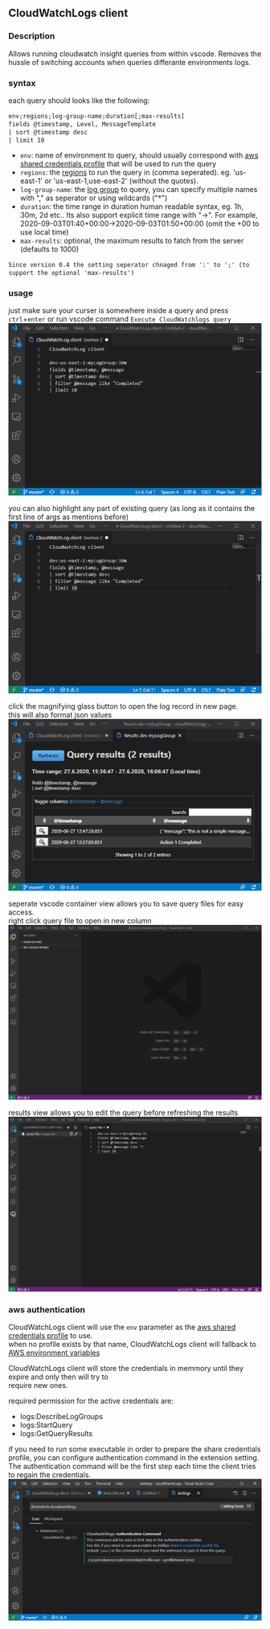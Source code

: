 ## CloudWatchLogs client
### Description
Allows running cloudwatch insight queries from within vscode.
Removes the hussle of switching accounts when queries differante environments logs.

### syntax
each query should looks like the following:
```
env;regions;log-group-name;duration[;max-results]
fields @timestamp, Level, MessageTemplate
| sort @timestamp desc
| limit 10
```

- `env`: name of environment to query, should usually correspond with [aws shared credentials profile][1] that will be used to run the query
- `regions`: the [regions][3] to run the query in (comma seperated). eg. 'us-east-1' or 'us-east-1,use-east-2' (without the quotes). 
- `log-group-name`: the [log group][2] to query, you can specify multiple names with "," as seperator or using wildcards ("*")
- `duration`: the time range in duration human readable syntax, eg. 1h, 30m, 2d etc.. Its also support explicit time range with "->". For example, 2020-09-03T01:40+00:00->2020-09-03T01:50+00:00 (omit the +00 to use local time)
- `max-results`: optional, the maximum results to fatch from the server (defaults to 1000)

~~~
Since version 0.4 the setting seperator chnaged from ':' to ';' (to support the optional 'max-results')
~~~

### usage
just make sure your curser is somewhere inside a query and press `ctrl`+`enter` or run vscode command `Execute CloudWatchlogs query`
![simpleQuery][simpleQuery]

you can also highlight any part of existing query (as long as it contains the first line of args as mentions before)
![selectedQuery][selectedQuery]

click the magnifying glass button to open the log record in new page.  
this will also format json values
![openLogRecord][openLogRecord]

seperate vscode container view allows you to save query files for easy access.  
right click query file to open in new column
![contianerView][contianerView]

results view allows you to edit the query before refreshing the results
![editQuery][editQuery]

### aws authentication
CloudWatchLogs client will use the `env` parameter as the [aws shared credentials profile][1] to use.  
when no profile exists by that name, CloudWatchLogs client will fallback to [AWS environment variables][4]  

CloudWatchLogs client will store the credentials in memmory until they expire and only then will try to  
require new ones.

required permission for the active credentials are:
- logs:DescribeLogGroups
- logs:StartQuery
- logs:GetQueryResults

if you need to run some executable in order to prepare the share credentials profile, you can configure 
authentication command in the extension setting. The authentication command will be the first step each time
the client tries to regain the credentials.
![settings][settings]


[1]: https://docs.aws.amazon.com/ses/latest/DeveloperGuide/create-shared-credentials-file.html
[2]: https://docs.aws.amazon.com/AmazonCloudWatch/latest/logs/Working-with-log-groups-and-streams.html
[3]: https://docs.aws.amazon.com/general/latest/gr/cwl_region.html
[4]: https://docs.aws.amazon.com/cli/latest/userguide/cli-configure-envvars.html#envvars-list

[simpleQuery]: https://github.com/dorki/vscode.cloudWatchLogs/blob/master/media/gifs/simpleQuery.gif?raw=true
[selectedQuery]: https://github.com/dorki/vscode.cloudWatchLogs/blob/master/media/gifs/selectedQuery.gif?raw=true 
[openLogRecord]: https://github.com/dorki/vscode.cloudWatchLogs/blob/master/media/gifs/openLogRecord.gif?raw=true 
[settings]: https://github.com/dorki/vscode.cloudWatchLogs/blob/master/media/gifs/settings.png?raw=true
[contianerView]: https://github.com/dorki/vscode.cloudWatchLogs/blob/master/media/gifs/contianerView.gif?raw=true
[editQuery]: https://github.com/dorki/vscode.cloudWatchLogs/blob/master/media/gifs/editQuery.gif?raw=true